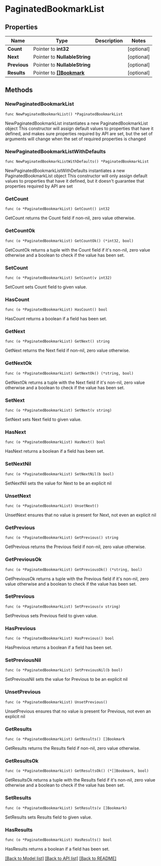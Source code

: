 # PaginatedBookmarkList

## Properties

Name | Type | Description | Notes
------------ | ------------- | ------------- | -------------
**Count** | Pointer to **int32** |  | [optional] 
**Next** | Pointer to **NullableString** |  | [optional] 
**Previous** | Pointer to **NullableString** |  | [optional] 
**Results** | Pointer to [**[]Bookmark**](Bookmark.md) |  | [optional] 

## Methods

### NewPaginatedBookmarkList

`func NewPaginatedBookmarkList() *PaginatedBookmarkList`

NewPaginatedBookmarkList instantiates a new PaginatedBookmarkList object
This constructor will assign default values to properties that have it defined,
and makes sure properties required by API are set, but the set of arguments
will change when the set of required properties is changed

### NewPaginatedBookmarkListWithDefaults

`func NewPaginatedBookmarkListWithDefaults() *PaginatedBookmarkList`

NewPaginatedBookmarkListWithDefaults instantiates a new PaginatedBookmarkList object
This constructor will only assign default values to properties that have it defined,
but it doesn't guarantee that properties required by API are set

### GetCount

`func (o *PaginatedBookmarkList) GetCount() int32`

GetCount returns the Count field if non-nil, zero value otherwise.

### GetCountOk

`func (o *PaginatedBookmarkList) GetCountOk() (*int32, bool)`

GetCountOk returns a tuple with the Count field if it's non-nil, zero value otherwise
and a boolean to check if the value has been set.

### SetCount

`func (o *PaginatedBookmarkList) SetCount(v int32)`

SetCount sets Count field to given value.

### HasCount

`func (o *PaginatedBookmarkList) HasCount() bool`

HasCount returns a boolean if a field has been set.

### GetNext

`func (o *PaginatedBookmarkList) GetNext() string`

GetNext returns the Next field if non-nil, zero value otherwise.

### GetNextOk

`func (o *PaginatedBookmarkList) GetNextOk() (*string, bool)`

GetNextOk returns a tuple with the Next field if it's non-nil, zero value otherwise
and a boolean to check if the value has been set.

### SetNext

`func (o *PaginatedBookmarkList) SetNext(v string)`

SetNext sets Next field to given value.

### HasNext

`func (o *PaginatedBookmarkList) HasNext() bool`

HasNext returns a boolean if a field has been set.

### SetNextNil

`func (o *PaginatedBookmarkList) SetNextNil(b bool)`

 SetNextNil sets the value for Next to be an explicit nil

### UnsetNext
`func (o *PaginatedBookmarkList) UnsetNext()`

UnsetNext ensures that no value is present for Next, not even an explicit nil
### GetPrevious

`func (o *PaginatedBookmarkList) GetPrevious() string`

GetPrevious returns the Previous field if non-nil, zero value otherwise.

### GetPreviousOk

`func (o *PaginatedBookmarkList) GetPreviousOk() (*string, bool)`

GetPreviousOk returns a tuple with the Previous field if it's non-nil, zero value otherwise
and a boolean to check if the value has been set.

### SetPrevious

`func (o *PaginatedBookmarkList) SetPrevious(v string)`

SetPrevious sets Previous field to given value.

### HasPrevious

`func (o *PaginatedBookmarkList) HasPrevious() bool`

HasPrevious returns a boolean if a field has been set.

### SetPreviousNil

`func (o *PaginatedBookmarkList) SetPreviousNil(b bool)`

 SetPreviousNil sets the value for Previous to be an explicit nil

### UnsetPrevious
`func (o *PaginatedBookmarkList) UnsetPrevious()`

UnsetPrevious ensures that no value is present for Previous, not even an explicit nil
### GetResults

`func (o *PaginatedBookmarkList) GetResults() []Bookmark`

GetResults returns the Results field if non-nil, zero value otherwise.

### GetResultsOk

`func (o *PaginatedBookmarkList) GetResultsOk() (*[]Bookmark, bool)`

GetResultsOk returns a tuple with the Results field if it's non-nil, zero value otherwise
and a boolean to check if the value has been set.

### SetResults

`func (o *PaginatedBookmarkList) SetResults(v []Bookmark)`

SetResults sets Results field to given value.

### HasResults

`func (o *PaginatedBookmarkList) HasResults() bool`

HasResults returns a boolean if a field has been set.


[[Back to Model list]](../README.md#documentation-for-models) [[Back to API list]](../README.md#documentation-for-api-endpoints) [[Back to README]](../README.md)


